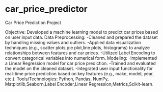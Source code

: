 # car_price_predictor
Car Price Prediction Project

Objective: Developed a machine learning model to predict car prices based on user input data.
Data Preprocessing:
    -Cleaned and prepared the dataset by handling missing values and outliers.
    -Applied data visualization techniques (e.g., scatter plots,pie plot,line plots, histograms) to analyze relationships between features and car prices.
    -Utilized Label Encoding to convert categorical variables into numerical form.
Modeling:
    -Implemented a Linear Regression model for car price prediction.
    -Trained and evaluated the model on the cleaned dataset.
    -Integrated user input functionality for real-time price prediction based on key features (e.g., make, model, year, etc.).
Tools/Technologies: Python, Pandas, NumPy, Matplotlib,Seaborn,Label Encoder,Linear Regression,Metrics,Scikit-learn.

